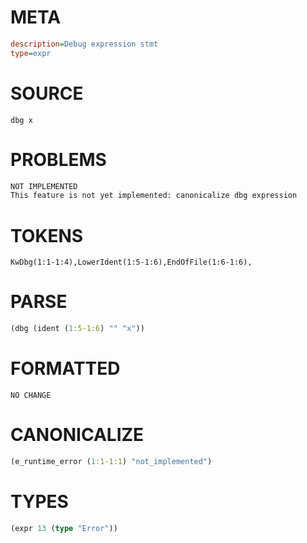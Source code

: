 # META
~~~ini
description=Debug expression stmt
type=expr
~~~
# SOURCE
~~~roc
dbg x
~~~
# PROBLEMS
~~~txt
NOT IMPLEMENTED
This feature is not yet implemented: canonicalize dbg expression
~~~
# TOKENS
~~~zig
KwDbg(1:1-1:4),LowerIdent(1:5-1:6),EndOfFile(1:6-1:6),
~~~
# PARSE
~~~clojure
(dbg (ident (1:5-1:6) "" "x"))
~~~
# FORMATTED
~~~roc
NO CHANGE
~~~
# CANONICALIZE
~~~clojure
(e_runtime_error (1:1-1:1) "not_implemented")
~~~
# TYPES
~~~clojure
(expr 13 (type "Error"))
~~~